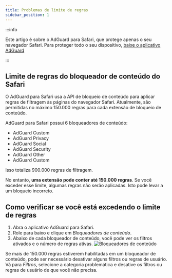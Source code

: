 ```yaml
---
title: Problemas de limite de regras
sidebar_position: 1
---
```


:::info

Este artigo é sobre o AdGuard para Safari, que protege apenas o seu navegador Safari. Para proteger todo o seu dispositivo, [baixe o aplicativo AdGuard](https://agrd.io/download-kb-adblock)

:::

## Limite de regras do bloqueador de conteúdo do Safari

O AdGuard para Safari usa a API de bloqueio de conteúdo para aplicar regras de filtragem às páginas do navegador Safari. Atualmente, são permitidas no máximo 150.000 regras para cada extensão de bloqueio de conteúdo.

AdGuard para Safari possui 6 bloqueadores de conteúdo:

- AdGuard Custom
- AdGuard Privacy
- AdGuard Social
- AdGuard Security
- AdGuard Other
- AdGuard Custom

Isso totaliza 900.000 regras de filtragem.

No entanto, **uma extensão pode conter até 150.000 regras**. Se você exceder esse limite, algumas regras não serão aplicadas. Isto pode levar a um bloqueio incorreto.

## Como verificar se você está excedendo o limite de regras

1. Abra o aplicativo AdGuard para Safari.
2. Role para baixo e clique em _Bloqueadores de conteúdo_.
3. Abaixo de cada bloqueador de conteúdo, você pode ver os filtros ativados e o número de regras ativas.
 ![Bloqueadores de conteúdo](https://cdn.adtidy.org/content/Kb/ad_blocker/safari/adg-safari-cb.png)

Se mais de 150.000 regras estiverem habilitadas em um bloqueador de conteúdo, pode ser necessário desativar alguns filtros ou regras de usuário. Vá para _Filtros_, selecione a categoria problemática e desative os filtros ou regras de usuário de que você não precisa.
